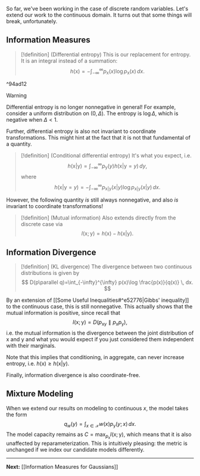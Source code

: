 So far, we've been working in the case of discrete random variables. Let's extend our work to the continuous domain. It turns out that some things will break, unfortunately. 

## Information Measures

> [!definition] (Differential entropy)
> This is our replacement for entropy. It is an integral instead of a summation:
> $$
> h(\mathsf{x})=-\int_{-\infty}^{\infty} p_{\mathsf{x}}(x)\log p_{\mathsf{x}}(x) \, dx.
> $$

^94ad12

> [!warning]
> Differential entropy is no longer nonnegative in general! For example, consider a uniform distribution on $(0,\Delta)$. The entropy is $\log\Delta$, which is negative when $\Delta<1$.

Further, differential entropy is also not invariant to coordinate transformations. This might hint at the fact that it is not that fundamental of a quantity.

> [!definition] (Conditional differential entropy)
> It's what you expect, i.e.
> $$
> h(\mathsf{x}|\mathsf{y})=\int_{-\infty}^{\infty} p_{\mathsf{y}}(y)h(\mathsf{x}|\mathsf{y}=y) \, dy,
> $$
> where
> $$
> h(\mathsf{x}|\mathsf{y}=y)=-\int_{-\infty}^{\infty} p_{\mathsf{x}|\mathsf{y}}(x|y)\log p_{\mathsf{x}|\mathsf{y}}(x|y) \, dx .
> $$

However, the following quantity *is* still always nonnegative, and also *is* invariant to coordinate transformations!

> [!definition] (Mutual information)
> Also extends directly from the discrete case via
> $$
> I(\mathsf{x};\mathsf{y})=h(\mathsf{x})-h(\mathsf{x}|\mathsf{y}).
> $$

## Information Divergence

> [!definition] (KL divergence)
> The divergence between two continuous distributions is given by
> $$
> D(p\parallel q)=\int_{-\infty}^{\infty} p(x)\log \frac{p(x)}{q(x)} \, dx. 
> $$

By an extension of [[Some Useful Inequalities#^e52776|Gibbs' inequality]] to the continuous case, this is still nonnegative. This actually shows that the mutual information is positive, since recall that
$$
I(\mathsf{x};\mathsf{y})=D(p_{\mathsf{xy}}\parallel p_{\mathsf{x}}p_{\mathsf{y}}),
$$
i.e. the mutual information is the divergence between the joint distribution of $\mathsf{x}$ and $\mathsf{y}$ and what you would expect if you just considered them independent with their marginals.

Note that this implies that conditioning, in aggregate, can never increase entropy, i.e. $h(\mathsf{x})\geq h(\mathsf{x}|\mathsf{y})$. 

Finally, information divergence is also coordinate-free.

## Mixture Modeling

When we extend our results on modeling to continuous $x$, the model takes the form
$$
q_{w}(y)=\int_{x \in \mathcal{X}} w(x) p_{\mathsf{y}}(y;x) \, dx.
$$
The model capacity remains as $C=\max_{p_{\mathsf{x}}}I(\mathsf{x};\mathsf{y})$, which means that it is also unaffected by reparameterization. This is intuitively pleasing: the metric is unchanged if we index our candidate models differently.

---

**Next:** [[Information Measures for Gaussians]]


